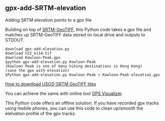 ## gpx-add-SRTM-elevation
Adding SRTM elevation points to a gpx file

Building on top of [SRTM-GeoTIFF](https://github.com/nicholas-fong/SRTM-GeoTIFF), this Python code takes a gpx file and matches up SRTM-GeoTIFF data stored on local drive and outputs to STDOUT.
```
download gpx-add-elevation.py
download n22_e114.tif
download Kowloon-Peak.gpx
$python gpx-add-elevation.py Kowloon-Peak
(Kowloon Peak is one of many hiking destinations in Hong Kong)
(save the gpx with elevation) 
$Python gpx-add-elevation.py Kowloon-Peak > Kowloon-Peak-elevation.gpx
```

[How to download USGS-SRTM GeoTIFF tiles](/EarthExplorer-howto.md)

You can achieve the same with online tool [GPS Visualizer](https://www.gpsvisualizer.com/).

This Python code offers an offline solution. If you have recorded gpx tracks using mobile phones, you can use this code to clean up/smooth the elelvation profile of the gpx tracks. 
